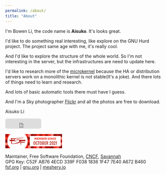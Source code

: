 ```yaml
---
permalink: /about/
title: "About"
---
```



I'm Bowen Li, the code name is **Aisuko**. It's looks great.


I'd like to do something real interesting, like explore on the GNU Hurd project. The project same age with me, it's really cool.

And I'd like to explore the structure of the whole world. So I'm not interesting in the server, but the infrastructures are need to update here.

I'd like to research more of the [microkernel](https://dev.to/aisuko/the-concepts-of-microkernel-3i08) because the HA or distribution servers work on a monolithic kernel is not stable(It's a joke). And there lots of things need to learn and research.

And lots of basic automatic tools there must have I guess.

And I'm a Sky photographer [Flickr](https://flickr.com/people/aisukoli/) and all the photos are free to download.

Aisuko Li

<iframe src="https://github.com/sponsors/Aisuko/button" title="Sponsor Aisuko" height="32" width="114" style="border: 0; border-radius: 6px;"></iframe>

![fsf member](../assets/images/5569169.png)  

Maintainer, Free Software Foundation, [CNCF](https://community.cncf.io/u/mbkrge/#/about), [Savannah](https://savannah.nongnu.org/users/aisuko)  
GPG Key: C52F AB76 4ECD 339F F038  1836 1F47 7E40 A672 B460  
[fsf.org](https://fsf.org) | [gnu.org](https://gnu.org) | [meshery.io](https://meshery.io)
